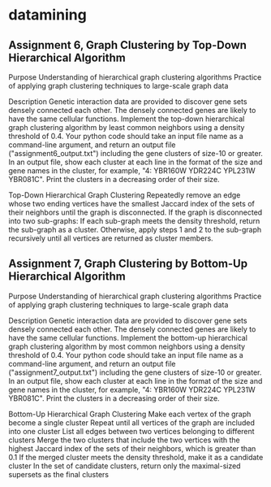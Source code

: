 # datamining
## Assignment 6, Graph Clustering by Top-Down Hierarchical Algorithm

Purpose
Understanding of hierarchical graph clustering algorithms
Practice of applying graph clustering techniques to large-scale graph data

Description
Genetic interaction data are provided to discover gene sets densely connected each other. The densely connected genes are likely to have the same cellular functions. Implement the top-down hierarchical graph clustering algorithm by least common neighbors using a density threshold of 0.4. Your python code should take an input file name as a command-line argument, and return an output file ("assignment6_output.txt") including the gene clusters of size-10 or greater. In an output file, show each cluster at each line in the format of the size and gene names in the cluster, for example, "4: YBR160W YDR224C YPL231W YBR081C". Print the clusters in a decreasing order of their size.

Top-Down Hierarchical Graph Clustering
Repeatedly remove an edge whose two ending vertices have the smallest Jaccard index of the sets of their neighbors until the graph is disconnected.
If the graph is disconnected into two sub-graphs:
If each sub-graph meets the density threshold, return the sub-graph as a cluster.
Otherwise, apply steps 1 and 2 to the sub-graph recursively until all vertices are returned as cluster members.

## Assignment 7, Graph Clustering by Bottom-Up Hierarchical Algorithm

Purpose
Understanding of hierarchical graph clustering algorithms
Practice of applying graph clustering techniques to large-scale graph data

Description
Genetic interaction data are provided to discover gene sets densely connected each other. The densely connected genes are likely to have the same cellular functions. Implement the bottom-up hierarchical graph clustering algorithm by most common neighbors using a density threshold of 0.4. Your python code should take an input file name as a command-line argument, and return an output file ("assignment7_output.txt") including the gene clusters of size-10 or greater. In an output file, show each cluster at each line in the format of the size and gene names in the cluster, for example, "4: YBR160W YDR224C YPL231W YBR081C". Print the clusters in a decreasing order of their size.

Bottom-Up Hierarchical Graph Clustering
Make each vertex of the graph become a single cluster
Repeat until all vertices of the graph are included into one cluster
List all edges between two vertices belonging to different clusters
Merge the two clusters that include the two vertices with the highest Jaccard index of the sets of their neighbors, which is greater than 0.1
If the merged cluster meets the density threshold, make it as a candidate cluster
In the set of candidate clusters, return only the maximal-sized supersets as the final clusters